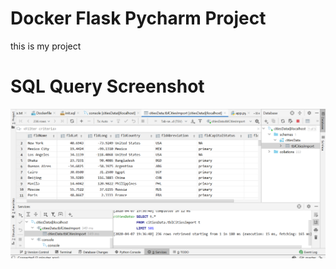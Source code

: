# Docker Flask Pycharm Project
this is my project


# SQL Query Screenshot
![query](screenshot/query.PNG)